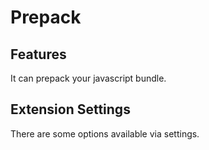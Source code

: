 # Prepack

## Features

It can prepack your javascript bundle.

## Extension Settings

There are some options available via settings.